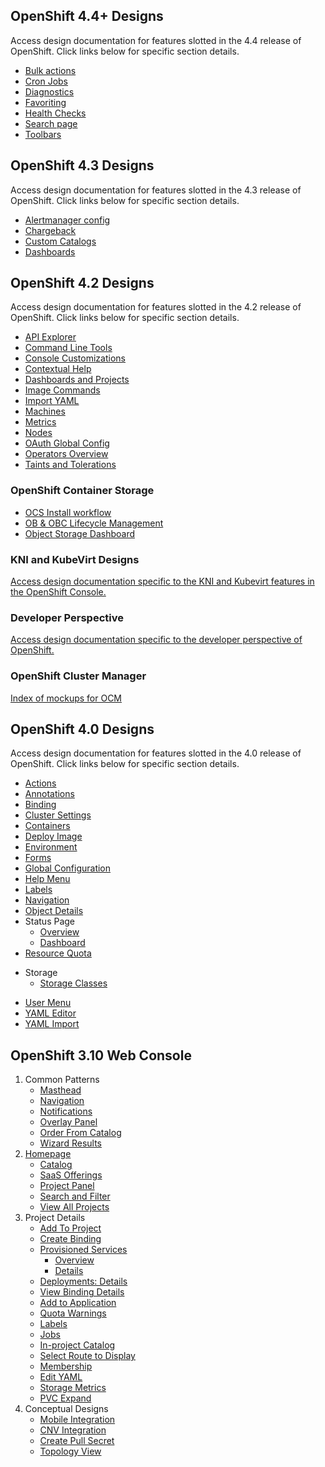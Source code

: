 ## OpenShift 4.4+ Designs
Access design documentation for features slotted in the 4.4 release of OpenShift. Click links below for specific section details.

- [Bulk actions](http://openshift.github.io/openshift-origin-design/web-console/future-openshift/bulk-actions/bulk-actions)
- [Cron Jobs](http://openshift.github.io/openshift-origin-design/web-console/future-openshift/cron-jobs/cron-jobs)
- [Diagnostics](http://openshift.github.io/openshift-origin-design/web-console/future-openshift/diagnostics/diagnostics)
- [Favoriting](http://openshift.github.io/openshift-origin-design/web-console/future-openshift/favoriting/favoriting)
- [Health Checks](http://openshift.github.io/openshift-origin-design/web-console/future-openshift/health-checks/health-checks)
- [Search page](http://openshift.github.io/openshift-origin-design/web-console/future-openshift/search/search)
- [Toolbars](http://openshift.github.io/openshift-origin-design/web-console/future-openshift/toolbars/toolbars)

## OpenShift 4.3 Designs
Access design documentation for features slotted in the 4.3 release of OpenShift. Click links below for specific section details.

- [Alertmanager config](http://openshift.github.io/openshift-origin-design/web-console/monitoring/alertmanager-config/alertmanager-config)
- [Chargeback](http://openshift.github.io/openshift-origin-design/web-console/future-openshift/chargeback/chargeback)
- [Custom Catalogs](http://openshift.github.io/openshift-origin-design/web-console/future-openshift/custom-catalogs/custom-catalogs)
- [Dashboards](http://openshift.github.io/openshift-origin-design/web-console/dashboards/4.3)

## OpenShift 4.2 Designs
Access design documentation for features slotted in the 4.2 release of OpenShift. Click links below for specific section details.

- [API Explorer](http://openshift.github.io/openshift-origin-design/web-console/future-openshift/api-explorer/api-explorer)
- [Command Line Tools](http://openshift.github.io/openshift-origin-design/web-console/future-openshift/command-line-tools/command-line-tools)
- [Console Customizations](http://openshift.github.io/openshift-origin-design/web-console/future-openshift/console-customizations/console-customizations)
- [Contextual Help](http://openshift.github.io/openshift-origin-design/web-console/future-openshift/contextual-help/contextual-help)
- [Dashboards and Projects](http://openshift.github.io/openshift-origin-design/web-console/future-openshift/dashboards/dashboards)
- [Image Commands](http://openshift.github.io/openshift-origin-design/web-console/future-openshift/image-commands/image-commands)
- [Import YAML](http://openshift.github.io/openshift-origin-design/web-console/future-openshift/import-yaml/import-yaml)
- [Machines](http://openshift.github.io/openshift-origin-design/web-console/future-openshift/machines/machines)
- [Metrics](http://openshift.github.io/openshift-origin-design/web-console/monitoring/metrics/metrics)
- [Nodes](http://openshift.github.io/openshift-origin-design/web-console/future-openshift/nodes/nodes)
- [OAuth Global Config](http://openshift.github.io/openshift-origin-design/web-console/future-openshift/oauth/oauth)
- [Operators Overview](http://openshift.github.io/openshift-origin-design/web-console/future-openshift/operators-overview/operators-overview)
- [Taints and Tolerations](http://openshift.github.io/openshift-origin-design/web-console/future-openshift/taints-tolerations/taints-tolerations)

### OpenShift Container Storage
- [OCS Install workflow](http://openshift.github.io/openshift-origin-design/web-console/Storage/OCS/OCS%20_Installation_Workflow)
- [OB & OBC Lifecycle Management](http://openshift.github.io/openshift-origin-design/web-console/Storage/OB-OB-Lifecycle-Management/OB-OBC-Lifecycle)
- [Object Storage Dashboard](http://openshift.github.io/openshift-origin-design/web-console/4.0-designs/storage/object-storage-dashboard/object-storage-dashboard)

### KNI and KubeVirt Designs
[Access design documentation specific to the KNI and Kubevirt features in the OpenShift Console.](http://openshift.github.io/openshift-origin-design/web-console/knikubevirt/knikubevirt)

### Developer Perspective
[Access design documentation specific to the developer perspective of OpenShift.](http://openshift.github.io/openshift-origin-design/web-console/developer/developer)

### OpenShift Cluster Manager
[Index of mockups for OCM](https://docs.google.com/document/d/13G1d9tvOhIz0DDt4NyuavhCUSTmPR3z1uUEQIpaVvAA/edit#)


## OpenShift 4.0 Designs
Access design documentation for features slotted in the 4.0 release of OpenShift. Click links below for specific section details.

- [Actions](http://openshift.github.io/openshift-origin-design/web-console/4.0-designs/actions/actions)
- [Annotations](http://openshift.github.io/openshift-origin-design/web-console/4.0-designs/annotations/annotations)
- [Binding](http://openshift.github.io/openshift-origin-design//web-console/4.0-designs/binding/binding)
- [Cluster Settings](http://openshift.github.io/openshift-origin-design/web-console/4.0-designs/cluster-settings/cluster-settings)
- [Containers](http://openshift.github.io/openshift-origin-design/web-console/4.0-designs/containers/containers)
- [Deploy Image](http://openshift.github.io/openshift-origin-design/web-console/4.0-designs/deploy-image/deploy-image)
- [Environment](http://openshift.github.io/openshift-origin-design/web-console/4.0-designs/environment/environment)
- [Forms](http://openshift.github.io/openshift-origin-design/web-console/4.0-designs/forms/forms)
- [Global Configuration](http://openshift.github.io/openshift-origin-design/web-console/4.0-designs/global-config/global-config)
- [Help Menu](http://openshift.github.io/openshift-origin-design/web-console/4.0-designs/help-menu/help-menu)
- [Labels](http://openshift.github.io/openshift-origin-design/web-console/4.0-designs/labels/labels)
- [Navigation](http://openshift.github.io/openshift-origin-design/web-console/4.0-designs/navigation/navigation)
- [Object Details](http://openshift.github.io/openshift-origin-design/web-console/4.0-designs/object-details/object-details)
- Status Page
  * [Overview](http://openshift.github.io/openshift-origin-design/web-console/4.0-designs/overview/overview)
  * [Dashboard](http://openshift.github.io/openshift-origin-design/web-console/4.0-designs/dashboard/dashboard)
- [Resource Quota](http://openshift.github.io/openshift-origin-design/web-console/4.0-designs/resource-quota/resource-quota)
* Storage
	- [Storage Classes](http://openshift.github.io/openshift-origin-design/web-console/4.0-designs/storage/storage)
- [User Menu](http://openshift.github.io/openshift-origin-design/web-console/4.0-designs/user/user)
- [YAML Editor](http://openshift.github.io/openshift-origin-design/web-console/4.0-designs/edit-yaml/edit-yaml)
- [YAML Import](http://openshift.github.io/openshift-origin-design/web-console/4.0-designs/import-yaml/import-yaml)

## OpenShift 3.10 Web Console

1. Common Patterns
	- [Masthead](./web-console/old/patterns/masthead.md)
	- [Navigation](./web-console/old/patterns/navigation.md)
	- [Notifications](./web-console/old/patterns/notifications.md)
	- [Overlay Panel](./web-console/old/patterns/overlay-panel.md)
	- [Order From Catalog](./web-console/old/patterns/order-from-catalog.md)
	- [Wizard Results](./web-console/old/patterns/wizard-results.md)
1. [Homepage](./web-console/old/homepage/homepage.md)
	- [Catalog](./web-console/old/homepage/catalog.md)
	- [SaaS Offerings](./web-console/old/homepage/offerings.md)
	- [Project Panel](./web-console/old/homepage/project-panel.md)
	- [Search and Filter](./web-console/old/homepage/search-filter.md)
	- [View All Projects](./web-console/old/homepage/full-projects-list.md)
1. Project Details
	- [Add To Project](./web-console/old/project-details/add-to-project.md)
	- [Create Binding](./web-console/old/project-details/binding-in-project.md)
	- [Provisioned Services](./web-console/old/project-details/provisioned-services.md)
		- [Overview](./web-console/old/project-details/provisioned-services-overview.md)
		- [Details](./web-console/old/project-details/provisioned-service-details.md)
	- [Deployments: Details](./web-console/old/project-details/deployment-details.md)
	- [View Binding Details](./web-console/old/project-details/binding-details.md)
	- [Add to Application](./web-console/old/project-details/add-to-application.md)
	- [Quota Warnings](./web-console/old/project-details/quota-warnings.md)
	- [Labels](./web-console/old/project-details/labels.md)
	- [Jobs](./web-console/old/project-details/jobs.md)
	- [In-project Catalog](./web-console/old/project-details/in-project-catalog.md)
	- [Select Route to Display](./web-console/old/project-details/select-route.md)
	- [Membership](./web-console/old/project-details/membership.md)
	- [Edit YAML](./web-console/old/project-details/edit-yaml.md)
	- [Storage Metrics](./web-console/old/project-details/storage-metrics.md)
	- [PVC Expand](./web-console/old/project-details/pvc-expand.md)
1. Conceptual Designs
	- [Mobile Integration](./web-console/old/conceptual-designs/mobile.md)
	- [CNV Integration](./web-console/old/conceptual-designs/cnv.md)
	- [Create Pull Secret](./web-console/old/conceptual-designs/pull-secret.md)
	- [Topology View](./web-console/old/conceptual-designs/topology.md)
